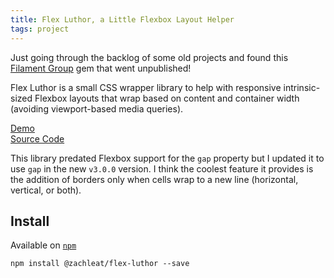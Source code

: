 ```yaml
---
title: Flex Luthor, a Little Flexbox Layout Helper
tags: project
---
```

Just going through the backlog of some old projects and found this [Filament Group](https://www.filamentgroup.com/) gem that went unpublished!

Flex Luthor is a small CSS wrapper library to help with responsive intrinsic-sized Flexbox layouts that wrap based on content and container width (avoiding viewport-based media queries).

<div class="fl fl-inline nowrap">
	<div class="primarylink"><a href="https://flex-luthor.zachleat.dev/">Demo</a></div>
	<div class="primarylink"><a href="https://github.com/zachleat/flex-luthor">Source Code</a></div>
</div>

This library predated Flexbox support for the `gap` property but I updated it to use `gap` in the new `v3.0.0` version. I think the coolest feature it provides is the addition of borders only when cells wrap to a new line (horizontal, vertical, or both).

## Install

Available on [`npm`](https://www.npmjs.com/package/@zachleat/flex-luthor)

```
npm install @zachleat/flex-luthor --save
```